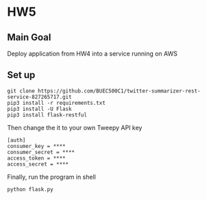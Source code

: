 # HW5 
## Main Goal
Deploy application from HW4 into a service running on AWS

## Set up       
```
git clone https://github.com/BUEC500C1/twitter-summarizer-rest-service-827265717.git
pip3 install -r requirements.txt
pip3 install -U Flask
pip3 install flask-restful
```
Then change the it to your own Tweepy API key
```
[auth]
consumer_key = ****
consumer_secret = ****
access_token = ****
access_secret = ****
```

Finally, run the program in shell
```
python flask.py
```
